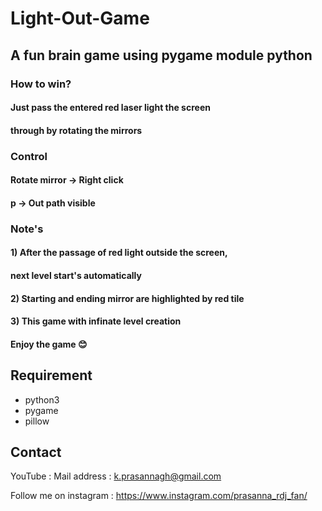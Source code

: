 # Light-Out-Game

## A fun brain game using pygame module python

### How to win?
####      Just pass the entered red laser light the screen 
#### through by rotating the mirrors

### Control
####   Rotate mirror  ->  Right click
####   p              ->  Out path visible

### Note's
####       1) After the passage of red light outside the screen, 
#### next level start's automatically
####       2) Starting and ending mirror are highlighted by red tile
####       3) This game with infinate level creation

#### Enjoy the game 😊

## Requirement

* python3<br>
* pygame<br>
* pillow

## Contact 

YouTube : 
Mail address : k.prasannagh@gmail.com

Follow me on instagram : https://www.instagram.com/prasanna_rdj_fan/
